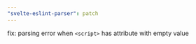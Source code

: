 ```yaml
---
"svelte-eslint-parser": patch
---
```


fix: parsing error when `<script>` has attribute with empty value
